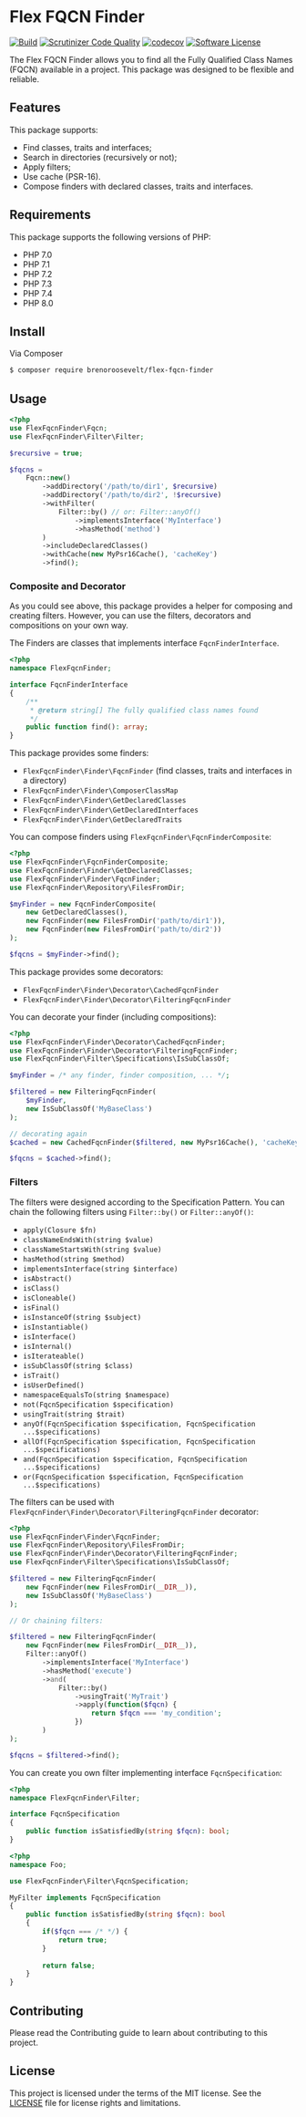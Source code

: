 # Flex FQCN Finder
[![Build](https://github.com/brenoroosevelt/flex-fqcn-finder/actions/workflows/ci.yml/badge.svg)](https://github.com/brenoroosevelt/oni-bus/actions/workflows/ci.yml)
[![Scrutinizer Code Quality](https://scrutinizer-ci.com/g/brenoroosevelt/flex-fqcn-finder/badges/quality-score.png?b=main)](https://scrutinizer-ci.com/g/brenoroosevelt/flex-fqcn-finder/?branch=main)
[![codecov](https://codecov.io/gh/brenoroosevelt/flex-fqcn-finder/branch/main/graph/badge.svg?token=S1QBA18IBX)](https://codecov.io/gh/brenoroosevelt/flex-fqcn-finder)
[![Software License](https://img.shields.io/badge/license-MIT-brightgreen.svg?style=flat)](LICENSE.md)

The Flex FQCN Finder allows you to find all the Fully Qualified Class Names (FQCN) available in a project. This package was designed to be flexible and reliable.
## Features

This package supports:

- Find classes, traits and interfaces;
- Search in directories (recursively or not);
- Apply filters;
- Use cache (PSR-16).
- Compose finders with declared classes, traits and interfaces. 

## Requirements

This package supports the following versions of PHP:

* PHP 7.0
* PHP 7.1
* PHP 7.2
* PHP 7.3
* PHP 7.4
* PHP 8.0

## Install

Via Composer

``` bash
$ composer require brenoroosevelt/flex-fqcn-finder
```
## Usage

```php
<?php
use FlexFqcnFinder\Fqcn;
use FlexFqcnFinder\Filter\Filter;

$recursive = true;

$fqcns = 
    Fqcn::new()
        ->addDirectory('/path/to/dir1', $recursive)
        ->addDirectory('/path/to/dir2', !$recursive)
        ->withFilter(
            Filter::by() // or: Filter::anyOf()
                ->implementsInterface('MyInterface')
                ->hasMethod('method')
        )
        ->includeDeclaredClasses()
        ->withCache(new MyPsr16Cache(), 'cacheKey')
        ->find();
```

### Composite and Decorator

As you could see above, this package provides a helper for composing and creating filters. However, you can use the filters, decorators and compositions on your own way.

The Finders are classes that implements interface `FqcnFinderInterface`.
```php
<?php
namespace FlexFqcnFinder;

interface FqcnFinderInterface
{
    /**
     * @return string[] The fully qualified class names found
     */
    public function find(): array;
}
```
This package provides some finders:
* `FlexFqcnFinder\Finder\FqcnFinder` (find classes, traits and interfaces in a directory)
* `FlexFqcnFinder\Finder\ComposerClassMap`
* `FlexFqcnFinder\Finder\GetDeclaredClasses`
* `FlexFqcnFinder\Finder\GetDeclaredInterfaces`
* `FlexFqcnFinder\Finder\GetDeclaredTraits`

You can compose finders using `FlexFqcnFinder\FqcnFinderComposite`:
```php
<?php
use FlexFqcnFinder\FqcnFinderComposite;
use FlexFqcnFinder\Finder\GetDeclaredClasses;
use FlexFqcnFinder\Finder\FqcnFinder;
use FlexFqcnFinder\Repository\FilesFromDir;

$myFinder = new FqcnFinderComposite(
    new GetDeclaredClasses(),
    new FqcnFinder(new FilesFromDir('path/to/dir1')),
    new FqcnFinder(new FilesFromDir('path/to/dir2'))
);

$fqcns = $myFinder->find();
```

This package provides some decorators: 
* `FlexFqcnFinder\Finder\Decorator\CachedFqcnFinder`
* `FlexFqcnFinder\Finder\Decorator\FilteringFqcnFinder`

You can decorate your finder (including compositions):
```php
<?php
use FlexFqcnFinder\Finder\Decorator\CachedFqcnFinder;
use FlexFqcnFinder\Finder\Decorator\FilteringFqcnFinder;
use FlexFqcnFinder\Filter\Specifications\IsSubClassOf;

$myFinder = /* any finder, finder composition, ... */;

$filtered = new FilteringFqcnFinder(
    $myFinder,
    new IsSubClassOf('MyBaseClass')
);

// decorating again
$cached = new CachedFqcnFinder($filtered, new MyPsr16Cache(), 'cacheKey');

$fqcns = $cached->find();
```

### Filters
The filters were designed according to the Specification Pattern. You can chain the following filters using `Filter::by()` or `Filter::anyOf()`:

* `apply(Closure $fn)`
* `classNameEndsWith(string $value)`
* `classNameStartsWith(string $value)`
* `hasMethod(string $method)`
* `implementsInterface(string $interface)`
* `isAbstract()`
* `isClass()`
* `isCloneable()`
* `isFinal()`
* `isInstanceOf(string $subject)`
* `isInstantiable()`
* `isInterface()`
* `isInternal()`
* `isIterateable()`
* `isSubClassOf(string $class)`
* `isTrait()`
* `isUserDefined()`
* `namespaceEqualsTo(string $namespace)`
* `not(FqcnSpecification $specification)`
* `usingTrait(string $trait)`
* `anyOf(FqcnSpecification $specification, FqcnSpecification ...$specifications)`
* `allOf(FqcnSpecification $specification, FqcnSpecification ...$specifications)`
* `and(FqcnSpecification $specification, FqcnSpecification ...$specifications)`
* `or(FqcnSpecification $specification, FqcnSpecification ...$specifications)`

The filters can be used with `FlexFqcnFinder\Finder\Decorator\FilteringFqcnFinder` decorator:

```php
<?php
use FlexFqcnFinder\Finder\FqcnFinder;
use FlexFqcnFinder\Repository\FilesFromDir;
use FlexFqcnFinder\Finder\Decorator\FilteringFqcnFinder;
use FlexFqcnFinder\Filter\Specifications\IsSubClassOf;

$filtered = new FilteringFqcnFinder(
    new FqcnFinder(new FilesFromDir(__DIR__)),
    new IsSubClassOf('MyBaseClass')
);

// Or chaining filters:

$filtered = new FilteringFqcnFinder(
    new FqcnFinder(new FilesFromDir(__DIR__)),
    Filter::anyOf()
        ->implementsInterface('MyInterface')
        ->hasMethod('execute')
        ->and(
            Filter::by()
                ->usingTrait('MyTrait')
                ->apply(function($fqcn) {
                    return $fqcn === 'my_condition';
                })
        )
);

$fqcns = $filtered->find();
```

You can create you own filter implementing interface `FqcnSpecification`:

```php
<?php
namespace FlexFqcnFinder\Filter;

interface FqcnSpecification
{
    public function isSatisfiedBy(string $fqcn): bool;
}
```

```php
<?php
namespace Foo;

use FlexFqcnFinder\Filter\FqcnSpecification;

MyFilter implements FqcnSpecification
{
    public function isSatisfiedBy(string $fqcn): bool
    {
        if($fqcn === /* */) {
            return true;
        }
        
        return false;
    }
}
```

## Contributing

Please read the Contributing guide to learn about contributing to this project.

## License

This project is licensed under the terms of the MIT license. See the [LICENSE](LICENSE.md) file for license rights and limitations.